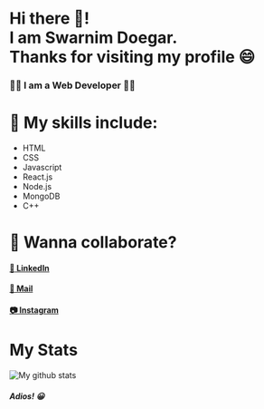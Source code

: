 # Hi there 🙋! <br> I am Swarnim Doegar.<br> Thanks for visiting my profile 😄

### 👨‍💻 I am a Web Developer 👨‍💻
# 🤩 My skills include:
* HTML 
* CSS 
* Javascript 
* React.js 
* Node.js 
* MongoDB 
* C++

# 🔗 Wanna collaborate?
#### [💼 LinkedIn](https://www.linkedin.com/in/swarnim-doegar/)
#### [📩 Mail](mailto:swarnimdoegar@gmail.com)
#### [📷 Instagram](https://www.instagram.com/minraws404/)

# My Stats
![My github stats](https://github-readme-stats.vercel.app/api?username=SwarnimDoegar&show_icons=true&bg_color=45,0F2027,203A43,2C5364&theme=dark&text_color=dedede&hide_border=true&count_private=true&hide=stars&title_color=88ef96)
##### Adios! 😀
